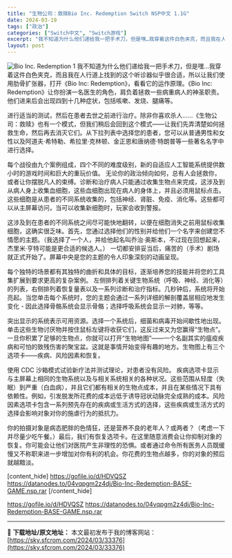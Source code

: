```yaml
---
title: "生物公司：救赎Bio Inc. Redemption Switch NSP中文 1.1G"
date: 2024-03-19
tags: ["政治"]
categories: ["Switch中文", "Switch游戏"]
excerpt: "我不知道为什么他们递给我一把手术刀，但是嘿…我穿着这件白色夹克，而且我在人行道上找到的这个听诊器似乎很合适，所以让我们使用肋骨扩张器，打开《Bio Inc: Redemption》，看看它的运作原理。《Bio Inc: Redemption》让你扮演一名医生的角色，肩负着拯救一些病重病人的神圣职责。&hellip;"
layout: post
---
```


<img class="aligncenter" src="https://sky.sfcrom.com/wp-content/uploads/2024/03/20240329095705-718ce.jpeg" alt="Bio Inc. Redemption 1" />
我不知道为什么他们递给我一把手术刀，但是嘿…我穿着这件白色夹克，而且我在人行道上找到的这个听诊器似乎很合适，所以让我们使用肋骨扩张器，打开《Bio Inc: Redemption》，看看它的运作原理。《Bio Inc: Redemption》让你扮演一名医生的角色，肩负着拯救一些病重病人的神圣职责。他们进来后会出现四到十几种症状，包括咳嗽、发烧、腿痛等。

进行适当的测试，然后在患者去世之前进行治疗。除非你喜欢杀人……《生物公司：救赎》也有一个模式，但我们稍后会回到这个模式——让我们先弄清楚如何拯救生命，然后再去消灭它们。从下拉列表中选择您的患者，您可以从普通男性和女性以及阿道夫·希特勒、希拉里·克林顿、金正恩和唐纳德·特朗普等一些著名名字中进行选择。

每个战役由九个案例组成，四个不同的难度级别，新的自适应人工智能系统提供数小时的游戏时间和巨大的重玩价值。
无论你的政治倾向如何，总有人会拯救你，或者让你摆脱凡人的束缚。诊断和治疗病人只能通过收集生物点来完成，这涉及到从病人身上收集血细胞，这些血细胞出现在病人的身体上，并且必须用鼠标点击。这些细胞是从患者的不同系统收集的，包括神经、肾脏、免疫、消化等。这些都可以从主屏幕访问，当可以收集新细胞时，玩家会收到警报。

这涉及到在患者的不同系统之间尽可能快地翻转，以便在细胞消失之前用鼠标收集细胞，这确实很乏味。首先，您通过选择他们的性别并给他们一个名字来创建您不情愿的主题。（我选择了一个人，并给他起名叫乔治·奥斯本，不过现在回想起来，杰里米·亨特可能是更合适的候选人。） 一切都安排妥当后，痛苦的（手术）剧场就正式开始了。屏幕中央是您的主题的令人印象深刻的动画呈现。

每个独特的场景都有其独特的曲折和具体的目标，逐渐培养您的技能并将您的工具集扩展到要求更高的复杂案例。
左侧排列着关键生物系统（呼吸、神经、消化等）的列表，右侧排列着恢复量表以及一系列诊断和治疗指标。几秒钟后，系统将开始亮起。当您单击每个系统时，您的主题会通过一系列详细的解剖覆盖层相应地发生变化 - 因此选择骨骼系统会显示骨骼；选择呼吸系统会显示一对肺，等等。

突出显示的系统表示可用资源。选择一个系统后，细菌和病毒开始间歇性地出现。单击这些生物讨厌物并按住鼠标左键将收获它们，这反过来又为您赢得“生物点”。一旦你积累了足够的生物点，你就可以打开“生物地图”——一个名副其实的瘟疫疾病和可怕的致残伤害的聚宝盆。这就是事情开始变得有趣的地方。生物图上有三个选项卡——疾病、风险因素和恢复。

使用 CDC 沙箱模式试验新疗法并测试理论，对患者没有风险。
疾病选项卡显示与主屏幕上相同的生物系统以及与相关系统相关的各种状况。这些范围从轻度（失眠）到严重（白血病），并且它们都有相关的生物点成本，并且在某些情况下具有依赖性。例如，引发脱发所花费的成本远低于诱导冠状动脉完全成熟的成本。风险因素选项卡包含一系列预先存在的疾病或生活方式的选择，这些疾病或生活方式的选择会影响对象对你的施虐行为的抵抗力。

你的拍摄对象是病态肥胖的色情狂，还是营养不良的老年人？或两者？（考虑一下并尽量少吃午餐。）最后，我们有恢复选项卡。在这里随意消费会让你抑制对象的恢复。你可能会让他们对医院产生非理性的恐惧。或者通过命令所有医务人员既缓慢又不称职来进一步增加对你有利的机会。你花费的生物点越多，你的对象的预后就越黯淡。

[content_hide]
https://gofile.io/d/HDVQSZ
https://datanodes.to/04vqpgm2z4dj/Bio-Inc-Redemption-BASE-GAME.nsp.rar
[/content_hide]

<!--wechatfans start-->
https://gofile.io/d/HDVQSZ
https://datanodes.to/04vqpgm2z4dj/Bio-Inc-Redemption-BASE-GAME.nsp.rar
<!--wechatfans end-->

---
📖 **下载地址/原文地址：** 本文最初发布于我的博客网站：[https://sky.sfcrom.com/2024/03/33376](https://sky.sfcrom.com/2024/03/33376)
